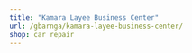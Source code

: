 ```yaml
---
title: "Kamara Layee Business Center"
url: /gbarnga/kamara-layee-business-center/
shop: car repair
---
```

